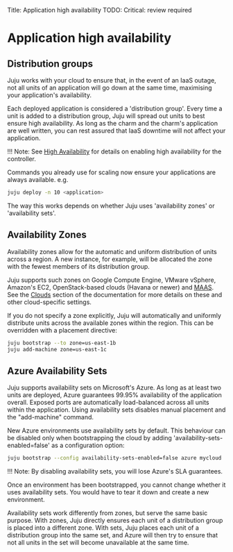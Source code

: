 Title: Application high availability
TODO: Critical: review required

# Application high availability

## Distribution groups

Juju works with your cloud to ensure that, in the event of an IaaS
outage, not all units of an application will go down at the same time,
maximising your application's availability. 

Each deployed application is considered a 'distribution group'. Every time a
unit is added to a distribution group, Juju will spread out units to best
ensure high availability. As long as the charm and the charm's application are
well written, you can rest assured that IaaS downtime will not affect your
application.

!!! Note:
    See [High Availability][controller-ha] for details on enabling high
    availability for the controller.

Commands you already use for scaling now ensure your applications are always
available. e.g.

```bash
juju deploy -n 10 <application>
```
The way this works depends on whether Juju uses 'availability zones' or
'availability sets'. 

## Availability Zones

Availability zones allow for the automatic and uniform distribution of units
across a region. A new instance, for example, will be allocated the zone
with the fewest members of its distribution group.

Juju supports such zones on Google Compute Engine, VMware vSphere, Amazon's
EC2, OpenStack-based clouds (Havana or newer) and [MAAS][maaszones]. See the
[Clouds][jujuclouds] section of the documentation for more details on these and
other cloud-specific settings.

If you do not specify a zone explicitly, Juju will automatically and uniformly
distribute units across the available zones within the region. This can be
overridden with a placement directive:

```bash
juju bootstrap --to zone=us-east-1b
juju add-machine zone=us-east-1c
```
## Azure Availability Sets

Juju supports availability sets on Microsoft's Azure.  As long as at least two
units are deployed, Azure guarantees 99.95% availability of the application
overall.  Exposed ports are automatically load-balanced across all units within
the application.  Using availability sets disables manual placement and the
"add-machine" command.

New Azure environments use availability sets by default. This behaviour can be
disabled only when bootstrapping the cloud by adding
'availability-sets-enabled=false' as a configuration option:

```bash
juju bootstrap --config availability-sets-enabled=false azure mycloud
```
!!! Note: 
    By disabling availability sets, you will lose Azure's SLA
    guarantees. 

Once an environment has been bootstrapped, you cannot change whether it uses
availability sets. You would have to tear it down and create a new
environment.

Availability sets work differently from zones, but serve the same basic
purpose.  With zones, Juju directly ensures each unit of a distribution group
is placed into a different zone.  With sets, Juju places each unit of a
distribution group into the same set, and Azure will then try to ensure that
not all units in the set will become unavailable at the same time.


<!-- LINKS -->

[controller-ha]: ./controllers-ha.html
[maaszones]: https://docs.ubuntu.com/maas/en/manage-zones
[jujuclouds]: ./clouds.html
